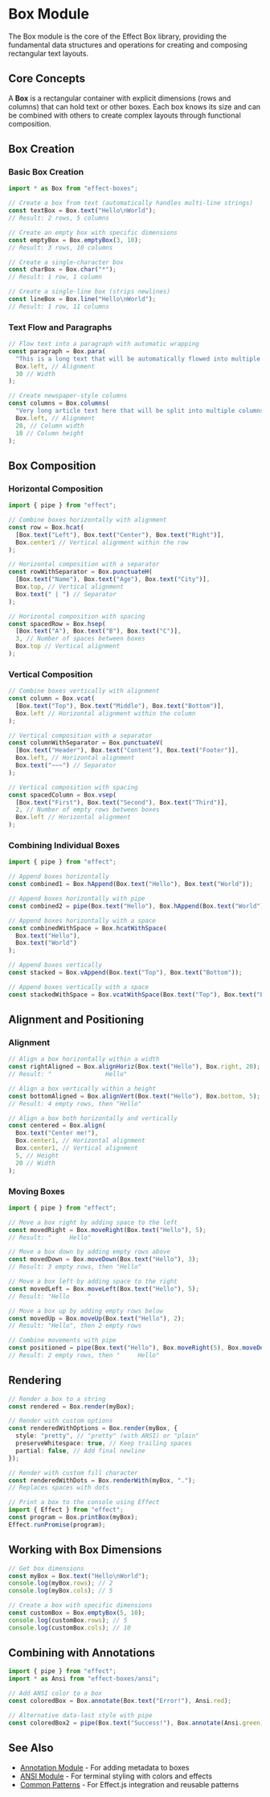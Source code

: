 # Box Module

The Box module is the core of the Effect Box library, providing the fundamental
data structures and operations for creating and composing rectangular text
layouts.

## Core Concepts

A **Box** is a rectangular container with explicit dimensions (rows and columns)
that can hold text or other boxes. Each box knows its size and can be combined
with others to create complex layouts through functional composition.

## Box Creation

### Basic Box Creation

```typescript
import * as Box from "effect-boxes";

// Create a box from text (automatically handles multi-line strings)
const textBox = Box.text("Hello\nWorld");
// Result: 2 rows, 5 columns

// Create an empty box with specific dimensions
const emptyBox = Box.emptyBox(3, 10);
// Result: 3 rows, 10 columns

// Create a single-character box
const charBox = Box.char("*");
// Result: 1 row, 1 column

// Create a single-line box (strips newlines)
const lineBox = Box.line("Hello\nWorld");
// Result: 1 row, 11 columns
```

### Text Flow and Paragraphs

```typescript
// Flow text into a paragraph with automatic wrapping
const paragraph = Box.para(
  "This is a long text that will be automatically flowed into multiple lines based on the specified width.",
  Box.left, // Alignment
  30 // Width
);

// Create newspaper-style columns
const columns = Box.columns(
  "Very long article text here that will be split into multiple columns...",
  Box.left, // Alignment
  20, // Column width
  10 // Column height
);
```

## Box Composition

### Horizontal Composition

```typescript
import { pipe } from "effect";

// Combine boxes horizontally with alignment
const row = Box.hcat(
  [Box.text("Left"), Box.text("Center"), Box.text("Right")],
  Box.center1 // Vertical alignment within the row
);

// Horizontal composition with a separator
const rowWithSeparator = Box.punctuateH(
  [Box.text("Name"), Box.text("Age"), Box.text("City")],
  Box.top, // Vertical alignment
  Box.text(" | ") // Separator
);

// Horizontal composition with spacing
const spacedRow = Box.hsep(
  [Box.text("A"), Box.text("B"), Box.text("C")],
  3, // Number of spaces between boxes
  Box.top // Vertical alignment
);
```

### Vertical Composition

```typescript
// Combine boxes vertically with alignment
const column = Box.vcat(
  [Box.text("Top"), Box.text("Middle"), Box.text("Bottom")],
  Box.left // Horizontal alignment within the column
);

// Vertical composition with a separator
const columnWithSeparator = Box.punctuateV(
  [Box.text("Header"), Box.text("Content"), Box.text("Footer")],
  Box.left, // Horizontal alignment
  Box.text("~~~") // Separator
);

// Vertical composition with spacing
const spacedColumn = Box.vsep(
  [Box.text("First"), Box.text("Second"), Box.text("Third")],
  2, // Number of empty rows between boxes
  Box.left // Horizontal alignment
);
```

### Combining Individual Boxes

```typescript
import { pipe } from "effect";

// Append boxes horizontally
const combined1 = Box.hAppend(Box.text("Hello"), Box.text("World"));

// Append boxes horizontally with pipe
const combined2 = pipe(Box.text("Hello"), Box.hAppend(Box.text("World")));

// Append boxes horizontally with a space
const combinedWithSpace = Box.hcatWithSpace(
  Box.text("Hello"),
  Box.text("World")
);

// Append boxes vertically
const stacked = Box.vAppend(Box.text("Top"), Box.text("Bottom"));

// Append boxes vertically with a space
const stackedWithSpace = Box.vcatWithSpace(Box.text("Top"), Box.text("Bottom"));
```

## Alignment and Positioning

### Alignment

```typescript
// Align a box horizontally within a width
const rightAligned = Box.alignHoriz(Box.text("Hello"), Box.right, 20);
// Result: "               Hello"

// Align a box vertically within a height
const bottomAligned = Box.alignVert(Box.text("Hello"), Box.bottom, 5);
// Result: 4 empty rows, then "Hello"

// Align a box both horizontally and vertically
const centered = Box.align(
  Box.text("Center me!"),
  Box.center1, // Horizontal alignment
  Box.center1, // Vertical alignment
  5, // Height
  20 // Width
);
```

### Moving Boxes

```typescript
import { pipe } from "effect";

// Move a box right by adding space to the left
const movedRight = Box.moveRight(Box.text("Hello"), 5);
// Result: "     Hello"

// Move a box down by adding empty rows above
const movedDown = Box.moveDown(Box.text("Hello"), 3);
// Result: 3 empty rows, then "Hello"

// Move a box left by adding space to the right
const movedLeft = Box.moveLeft(Box.text("Hello"), 5);
// Result: "Hello     "

// Move a box up by adding empty rows below
const movedUp = Box.moveUp(Box.text("Hello"), 2);
// Result: "Hello", then 2 empty rows

// Combine movements with pipe
const positioned = pipe(Box.text("Hello"), Box.moveRight(5), Box.moveDown(2));
// Result: 2 empty rows, then "     Hello"
```

## Rendering

```typescript
// Render a box to a string
const rendered = Box.render(myBox);

// Render with custom options
const renderedWithOptions = Box.render(myBox, {
  style: "pretty", // "pretty" (with ANSI) or "plain"
  preserveWhitespace: true, // Keep trailing spaces
  partial: false, // Add final newline
});

// Render with custom fill character
const renderedWithDots = Box.renderWith(myBox, ".");
// Replaces spaces with dots

// Print a box to the console using Effect
import { Effect } from "effect";
const program = Box.printBox(myBox);
Effect.runPromise(program);
```

## Working with Box Dimensions

```typescript
// Get box dimensions
const myBox = Box.text("Hello\nWorld");
console.log(myBox.rows); // 2
console.log(myBox.cols); // 5

// Create a box with specific dimensions
const customBox = Box.emptyBox(5, 10);
console.log(customBox.rows); // 5
console.log(customBox.cols); // 10
```

## Combining with Annotations

```typescript
import { pipe } from "effect";
import * as Ansi from "effect-boxes/ansi";

// Add ANSI color to a box
const coloredBox = Box.annotate(Box.text("Error!"), Ansi.red);

// Alternative data-last style with pipe
const coloredBox2 = pipe(Box.text("Success!"), Box.annotate(Ansi.green));
```

## See Also

- [Annotation Module](./annotation.md) - For adding metadata to boxes
- [ANSI Module](./ansi.md) - For terminal styling with colors and effects
- [Common Patterns](./common-patterns.md) - For Effect.js integration and
  reusable patterns
